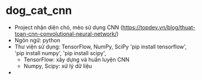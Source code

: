 # dog_cat_cnn
- Project nhận diện chó, mèo sử dụng CNN (https://topdev.vn/blog/thuat-toan-cnn-convolutional-neural-network/)
- Ngôn ngữ: python 
- Thư viện sử dụng: TensorFlow, NumPy, SciPy
  'pip install tensorflow',
  'pip install numpy',
  'pip install scipy',
  + TensorFlow: xây dựng và huấn luyện CNN
  + Numpy, Scipy: xử lý dữ liệu
- 
